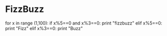 # FizzBuzz
for x in range (1,100):
	if x%5==0 and x%3==0:
	       	print "fizzbuzz"
	elif x%5==0:
        	print "Fizz" 
	elif   x%3==0:
        	print   "Buzz"
